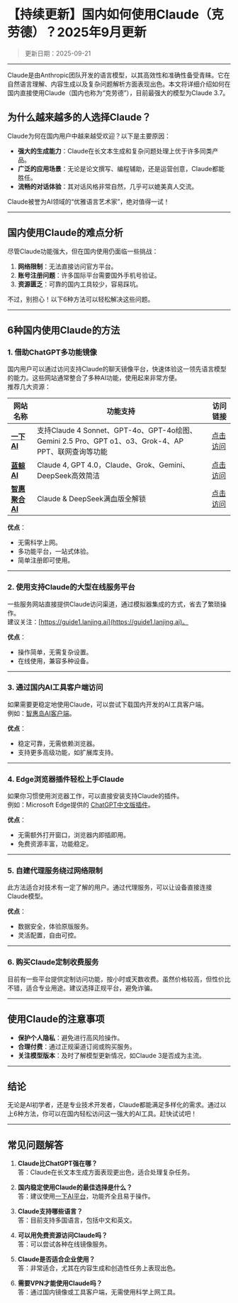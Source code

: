 # **【持续更新】国内如何使用Claude（克劳德）？2025年9月更新**  
> 更新日期：2025-09-21    
---

Claude是由Anthropic团队开发的语言模型，以其高效性和准确性备受青睐。它在自然语言理解、内容生成以及复杂问题解析方面表现出色。本文将详细介绍如何在国内直接使用Claude（国内也称为“克劳德”），目前最强大的模型为Claude 3.7。

## **为什么越来越多的人选择Claude？**

Claude为何在国内用户中越来越受欢迎？以下是主要原因：  
- **强大的生成能力**：Claude在长文本生成和复杂问题处理上优于许多同类产品。  
- **广泛的应用场景**：无论是论文撰写、编程辅助，还是运营创意，Claude都能胜任。  
- **流畅的对话体验**：其对话风格非常自然，几乎可以媲美真人交流。  

Claude被誉为AI领域的“优雅语言艺术家”，绝对值得一试！

---

## **国内使用Claude的难点分析**

尽管Claude功能强大，但在国内使用仍面临一些挑战：  
1. **网络限制**：无法直接访问官方平台。  
2. **账号注册问题**：许多国际平台需要国外手机号验证。  
3. **资源匮乏**：可靠的国内工具较少，容易踩坑。  

不过，别担心！以下6种方法可以轻松解决这些问题。

---

## **6种国内使用Claude的方法**

### **1. 借助ChatGPT多功能镜像**
国内用户可以通过访问支持Claude的聊天镜像平台，快速体验这一领先语言模型的能力。这些网站通常整合了多种AI功能，使用起来非常方便。  
推荐几大资源：  

| 网站名称 | 功能支持 | 访问链接 |
| --- | --- | --- |
| **[一下 AI](https://xsimplechat.com)** | 支持Claude 4 Sonnet、GPT-4o、GPT-4o绘图、Gemini 2.5 Pro、GPT o1、o3、Grok-4、AP PPT、联网查询等功能 | [点击访问](https://xsimplechat.com) |
| **[蓝鲸 AI](https://ai.lanjingai.org/)** | Claude 4, GPT 4.0，Claude、Grok、Gemini、DeepSeek高效简洁 | [点击访问](https://ai.lanjingai.org/) |
| **[智惠聚合 AI](https://deepseek-free.org/)** | Claude & DeepSeek满血版全解锁 | [点击访问](https://deepseek-free.org/) |

**优点**：  
- 无需科学上网。  
- 多功能平台，一站式体验。  
- 简单注册即可使用。  

---

### **2. 使用支持Claude的大型在线服务平台**
一些服务网站直接提供Claude访问渠道，通过模拟器集成的方式，省去了繁琐操作。  
建议关注：[https://guide1.lanjing.ai](https://guide1.lanjing.ai)。  

**优点**：  
- 操作简单，无需复杂设置。  
- 在线使用，兼容多种设备。  

---

### **3. 通过国内AI工具客户端访问**
如果需要更稳定地使用Claude，可以尝试下载国内开发的AI工具客户端。  
例如：[智惠岛AI客户端](https://xsimplechat.com)。  

**优点**：  
- 稳定可靠，无需依赖浏览器。  
- 支持更多高级功能，如扩展库支持。  

---

### **4. Edge浏览器插件轻松上手Claude**
如果你习惯使用浏览器工作，可以直接安装支持Claude的插件。  
例如：Microsoft Edge提供的 [ChatGPT中文版插件](https://xsimplechat.com)。  

**优点**：  
- 无需额外打开窗口，浏览器内即插即用。  
- 免费资源丰富，功能稳定。  

---

### **5. 自建代理服务绕过网络限制**
此方法适合对技术有一定了解的用户。通过代理服务，可以让设备直接连接Claude模型。  

**优点**：  
- 数据安全，体验原版服务。  
- 灵活配置，自由可控。  

---

### **6. 购买Claude定制收费服务**  
目前有一些平台提供定制访问功能，按小时或天数收费。虽然价格较高，但性价比不错，适合专业用途。建议选择正规平台，避免诈骗。

---

## **使用Claude的注意事项**

- **保护个人隐私**：避免进行高风险操作。  
- **合理付费**：通过正规渠道订阅或购买服务。  
- **关注模型版本**：及时了解模型更新情况，如Claude 3是否成为主流。  

---

## **结论**

无论是AI初学者，还是专业技术开发者，Claude都能满足多样化的需求。通过以上6种方法，你可以在国内轻松访问这一强大的AI工具。赶快试试吧！

---

## **常见问题解答**

1. **Claude比ChatGPT强在哪？**  
   答：Claude在长文本生成方面表现更出色，适合处理复杂任务。

2. **国内稳定使用Claude的最佳选择是什么？**  
   答：建议使用[一下AI平台](https://xsimplechat.com)，功能齐全且易于操作。

3. **Claude支持哪些语言？**  
   答：目前支持多国语言，包括中文和英文。

4. **可以用免费资源访问Claude吗？**  
   答：可以尝试各种在线镜像服务。

5. **Claude是否适合企业使用？**  
   答：非常适合，尤其在内容生成和创造性任务上表现出色。

6. **需要VPN才能使用Claude吗？**  
   答：通过国内镜像或工具客户端，无需使用科学上网工具。
